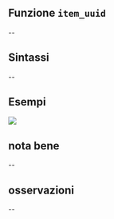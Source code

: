 ## Funzione `item_uuid`

--

## Sintassi

--

## Esempi

![](/img/variabili/item_uuid/item_uuid1.png)

## nota bene

--

## osservazioni

--